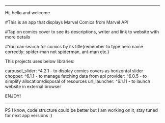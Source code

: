
****************************************************************************************************
Hi, hello and welcome

#This is an app that displays Marvel Comics from Marvel API

#Tap on comics cover to see its descriptions, writer and link to website with more details

#You can search for comics by its title(remember to type hero name correctly: spider-man not spiderman, ant-man etc.)




This projects uses below libraries:

carousel_slider: ^4.2.1 - to display comics covers as horizontal slider
chopper: ^6.1.1 - to manage fetching data from api
provider: ^6.0.5 - to simplify allocation/disposal of resources
url_launcher: ^6.1.11 - to launch website in external browser


ENJOY!
****************************************************************************************************

PS I know, code structure could be better but I am working on it, stay tuned for next app versions :)